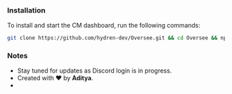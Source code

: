 ### Installation

To install and start the CM dashboard, run the following commands:

```bash
git clone https://github.com/hydren-dev/Oversee.git && cd Oversee && npm install && npm run seed && npm run createUser && node .
```

### Notes

- Stay tuned for updates as Discord login is in progress.
- Created with ❤️ by **Aditya**.
- 
